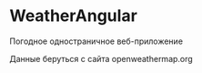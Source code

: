 # WeatherAngular

Погодное одностраничное веб-приложение

Данные беруться с сайта openweathermap.org
